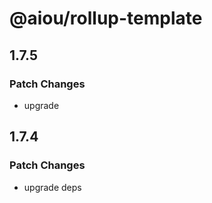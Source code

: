 # @aiou/rollup-template

## 1.7.5

### Patch Changes

- upgrade

## 1.7.4

### Patch Changes

- upgrade deps
